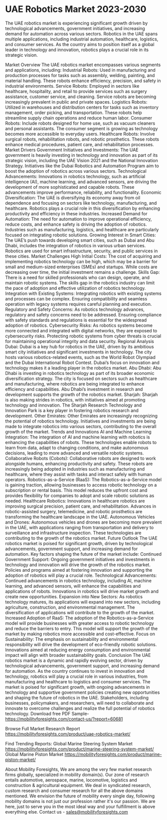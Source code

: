 # UAE Robotics Market 2023-2030

The UAE robotics market is experiencing significant growth driven by technological advancements, government initiatives, and increasing demand for automation across various sectors. Robotics in the UAE spans multiple applications, including industrial automation, healthcare, logistics, and consumer services. As the country aims to position itself as a global leader in technology and innovation, robotics plays a crucial role in its strategic vision.

Market Overview
The UAE robotics market encompasses various segments and applications, including:
Industrial Robots: Used in manufacturing and production processes for tasks such as assembly, welding, painting, and material handling. These robots enhance efficiency, precision, and safety in industrial environments.
Service Robots: Employed in sectors like healthcare, hospitality, and retail to provide services such as surgery assistance, customer service, and cleaning. Service robots are becoming increasingly prevalent in public and private spaces.
Logistics Robots: Utilized in warehouses and distribution centers for tasks such as inventory management, order picking, and transportation. These robots help streamline supply chain operations and reduce human labor.
Consumer Robots: Include robots designed for home use, such as vacuum cleaners and personal assistants. The consumer segment is growing as technology becomes more accessible to everyday users.
Healthcare Robots: Involve surgical robots, rehabilitation robots, and robotic prosthetics. These robots enhance medical procedures, patient care, and rehabilitation processes.
Market Drivers
Government Initiatives and Investments: The UAE government is heavily investing in technology and innovation as part of its strategic vision, including the UAE Vision 2021 and the National Innovation Strategy. Initiatives like the Dubai Robotics and Automation Program aim to boost the adoption of robotics across various sectors.
Technological Advancements: Innovations in robotics technology, such as artificial intelligence (AI), machine learning, and advanced sensors, are driving the development of more sophisticated and capable robots. These advancements improve performance, reliability, and functionality.
Economic Diversification: The UAE is diversifying its economy away from oil dependence and focusing on sectors like technology, manufacturing, and healthcare. Robotics plays a crucial role in this diversification by enhancing productivity and efficiency in these industries.
Increased Demand for Automation: The need for automation to improve operational efficiency, reduce costs, and enhance safety is driving the adoption of robotics. Industries such as manufacturing, logistics, and healthcare are particularly focused on integrating robotic solutions.
Growing Interest in Smart Cities: The UAE’s push towards developing smart cities, such as Dubai and Abu Dhabi, includes the integration of robotics in various urban services. Robotics are used for smart infrastructure, security, and public services in these cities.
Market Challenges
High Initial Costs: The cost of acquiring and implementing robotics technology can be high, which may be a barrier for small and medium-sized enterprises (SMEs) and startups. While costs are decreasing over time, the initial investment remains a challenge.
Skills Gap: There is a need for skilled professionals who can design, operate, and maintain robotic systems. The skills gap in the robotics industry can limit the pace of adoption and effective utilization of robotics technology.
Integration with Existing Systems: Integrating robotics with existing systems and processes can be complex. Ensuring compatibility and seamless operation with legacy systems requires careful planning and execution.
Regulatory and Safety Concerns: As robotics technology advances, regulatory and safety concerns need to be addressed. Ensuring compliance with safety standards and regulations is essential for the widespread adoption of robotics.
Cybersecurity Risks: As robotics systems become more connected and integrated with digital networks, they are exposed to cybersecurity risks. Protecting robotic systems from cyber threats is crucial for maintaining operational integrity and data security.
Regional Analysis
Dubai: Dubai is a key hub for robotics in the UAE, driven by its ambitious smart city initiatives and significant investments in technology. The city hosts various robotics-related events, such as the World Robot Olympiad and the Dubai International Robot Contest. Dubai’s focus on innovation and technology makes it a leading player in the robotics market.
Abu Dhabi: Abu Dhabi is investing in robotics technology as part of its broader economic diversification strategy. The city is focused on sectors such as healthcare and manufacturing, where robotics are being integrated to enhance efficiency and capabilities. Abu Dhabi’s investment in research and development supports the growth of the robotics market.
Sharjah: Sharjah is also making strides in robotics, with initiatives aimed at promoting technology and innovation. The Sharjah Research Technology and Innovation Park is a key player in fostering robotics research and development.
Other Emirates: Other Emirates are increasingly recognizing the potential of robotics technology. Initiatives and investments are being made to integrate robotics into various sectors, contributing to the overall growth of the market.
Trends and Innovations
AI and Machine Learning Integration: The integration of AI and machine learning with robotics is enhancing the capabilities of robots. These technologies enable robots to learn from data, adapt to changing conditions, and make autonomous decisions, leading to more advanced and versatile robotic systems.
Collaborative Robots (Cobots): Collaborative robots are designed to work alongside humans, enhancing productivity and safety. These robots are increasingly being adopted in industries such as manufacturing and healthcare, where they assist with tasks and interact safely with human operators.
Robotics-as-a-Service (RaaS): The Robotics-as-a-Service model is gaining traction, allowing businesses to access robotic technology on a subscription or rental basis. This model reduces the upfront cost and provides flexibility for companies to adopt and scale robotic solutions as needed.
Healthcare Robotics: Innovations in healthcare robotics are improving surgical precision, patient care, and rehabilitation. Advances in robotic-assisted surgery, telemedicine, and robotic prosthetics are transforming the healthcare landscape in the UAE.
Autonomous Vehicles and Drones: Autonomous vehicles and drones are becoming more prevalent in the UAE, with applications ranging from transportation and delivery to surveillance and infrastructure inspection. These technologies are contributing to the growth of the robotics market.
Future Outlook
The UAE robotics market is poised for significant growth, driven by technological advancements, government support, and increasing demand for automation. Key factors shaping the future of the market include:
Continued Government Support: Ongoing government initiatives and investments in technology and innovation will drive the growth of the robotics market. Policies and programs aimed at fostering innovation and supporting the adoption of robotics will play a crucial role.
Technological Advancements: Continued advancements in robotics technology, including AI, machine learning, and advanced sensors, will enhance the capabilities and applications of robots. Innovations in robotics will drive market growth and create new opportunities.
Expansion into New Sectors: As robotics technology matures, its applications will expand into new sectors, including agriculture, construction, and environmental management. The diversification of applications will contribute to the growth of the market.
Increased Adoption of RaaS: The adoption of the Robotics-as-a-Service model will provide businesses with greater access to robotic technology and reduce the barriers to entry. This model will support the growth of the market by making robotics more accessible and cost-effective.
Focus on Sustainability: The emphasis on sustainability and environmental responsibility will drive the development of eco-friendly robotic solutions. Innovations aimed at reducing energy consumption and environmental impact will align with broader sustainability goals.
Conclusion
The UAE robotics market is a dynamic and rapidly evolving sector, driven by technological advancements, government support, and increasing demand for automation. As the country continues to invest in innovation and technology, robotics will play a crucial role in various industries, from manufacturing and healthcare to logistics and consumer services. The market is poised for significant growth, with ongoing advancements in technology and supportive government policies creating new opportunities and shaping the future of robotics in the UAE. Stakeholders, including businesses, policymakers, and researchers, will need to collaborate and innovate to overcome challenges and realize the full potential of robotics technology.
Download free PDF Sample-https://mobilityforesights.com/contact-us/?report=60681



Browse Full Market Research Report 
https://mobilityforesights.com/product/uae-robotics-market/


Find Trending Reports:
Global Marine Steering System Market
https://mobilityforesights.com/product/marine-steering-system-market/
Global Marine Piston Market
https://mobilityforesights.com/product/marine-piston-market/





About Mobility Foresights,
We are among the very few market research firms globally, specialized in mobility domain(s). Our zone of research entails automotive, aerospace, marine, locomotive, logistics and construction & agricultural equipment. We deal in syndicated research, custom research and consumer research for all the above domains mentioned.
We envision the future of mobility every single day, following mobility domains is not just our profession rather it's our passion. We are here, just to serve you in the most ideal way and your fulfillment is above everything else. Contact us -  sales@mobilityforesights.com
